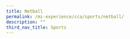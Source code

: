 ```yaml
---
title: Netball
permalink: /mi-experience/cca/sports/netball/
description: ""
third_nav_title: Sports
---
```

